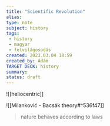 ```yaml
---
title: "Scientific Revolution"
alias: 
type: note
subject: history
tags:
 - history
 - magyar
 - felvilágosodás
created: 2023.03.04 18:59
created_by: Ádám
TARGET DECK: history
summary: 
status: draft 
---
```

![[heliocentric]]

![[Milanković - Bacsák theory#^536f47]]

>nature behaves according to laws